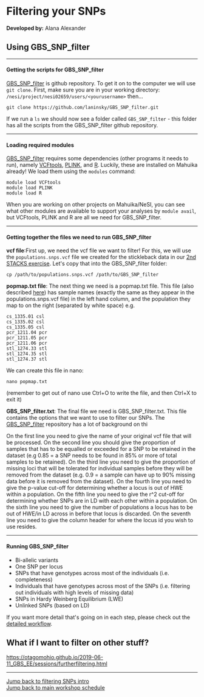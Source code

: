 # Filtering your SNPs
**Developed by:** Alana Alexander

## Using GBS_SNP_filter  

***

#### Getting the scripts for GBS_SNP_filter
[GBS_SNP_filter](https://github.com/laninsky/GBS_SNP_filter) is github repository. To get it on to the computer we will use `git clone`. First, make sure you are in your working directory: `/nesi/project/nesi02659/users/<yourusername>` then...
```
git clone https://github.com/laninsky/GBS_SNP_filter.git
```
If we run a `ls` we should now see a folder called `GBS_SNP_filter` - this folder has all the scripts from the GBS_SNP_filter github repository.  

***

#### Loading required modules
[GBS_SNP_filter](https://github.com/laninsky/GBS_SNP_filter) requires some dependencies (other programs it needs to run), namely [VCFtools](https://vcftools.github.io/index.html), [PLINK](https://www.cog-genomics.org/plink/2.0/), and [R](https://www.r-project.org/). Luckily, these are installed on Mahuika already! We load them using the `modules` command:
```
module load VCFtools
module load PLINK
module load R
```
When you are working on other projects on Mahuika/NeSI, you can see what other modules are available to support your analyses by `module avail`, but VCFtools, PLINK and R are all we need for GBS_SNP_filter.  

***

#### Getting together the files we need to run GBS_SNP_filter
**vcf file**:First up, we need the vcf file we want to filter! For this, we will use the `populations.snps.vcf` file we created for the stickleback data in our [2nd STACKS exercise](https://otagomohio.github.io/2019-06-11_GBS_EE/sessions/stacks_exerciseII_denovo.html). Let's copy that into the GBS_SNP_filter folder:
```
cp /path/to/populations.snps.vcf /path/to/GBS_SNP_filter
```

**popmap.txt file**: The next thing we need is a popmap.txt file. This file (also described [here](https://github.com/laninsky/GBS_SNP_filter#popmaptxt)) has sample names (exactly the same as they appear in the populations.snps.vcf file) in the left hand column, and the population they map to on the right (separated by white space) e.g.
```
cs_1335.01 csl
cs_1335.02 csl
cs_1335.05 csl
pcr_1211.04 pcr
pcr_1211.05 pcr
pcr_1211.06 pcr
stl_1274.33 stl
stl_1274.35 stl
stl_1274.37 stl
```
We can create this file in nano:
```
nano popmap.txt
```
(remember to get out of nano use Ctrl+O to write the file, and then Ctrl+X to exit it)

**GBS_SNP_filter.txt**: The final file we need is GBS_SNP_filter.txt. This file contains the options that we want to use to filter our SNPs. The [GBS_SNP_filter](https://github.com/laninsky/GBS_SNP_filter#gbs_snp_filtertxt) repository has a lot of background on thi



On the first line you need to give the name of your original vcf file that will be processed. On the second line you should give the proportion of samples that has to be equalled or exceeded for a SNP to be retained in the dataset (e.g 0.85 = a SNP needs to be found in 85% or more of total samples to be retained). On the third line you need to give the proportion of missing loci that will be tolerated for individual samples before they will be removed from the dataset (e.g. 0.9 = a sample can have up to 90% missing data before it is removed from the dataset). On the fourth line you need to give the p-value cut-off for determining whether a locus is out of HWE within a population. On the fifth line you need to give the r^2 cut-off for determining whether SNPs are in LD with each other within a population. On the sixth line you need to give the number of populations a locus has to be out of HWE/in LD across in before that locus is discarded. On the seventh line you need to give the column header for where the locus id you wish to use resides. 






***

#### Running GBS_SNP_filter



* Bi-allelic variants 
* One SNP per locus
* SNPs that have genotypes across most of the individuals (i.e. completeness)
* Individuals that have genotypes across most of the SNPs (i.e. filtering out individuals with high levels of missing data)
* SNPs in Hardy Weinberg Equilibrium (LWE)
* Unlinked SNPs (based on LD) 

If you want more detail that's going on in each step, please check out the [detailed workflow](https://github.com/laninsky/GBS_SNP_filter#detailed-workflow).

## What if I want to filter on other stuff?
https://otagomohio.github.io/2019-06-11_GBS_EE/sessions/furtherfiltering.html

---
[Jump back to filtering SNPs intro](https://otagomohio.github.io/2019-06-11_GBS_EE/sessions/filteringSNPs.html)  
[Jump back to main workshop schedule](https://otagomohio.github.io/2019-06-11_GBS_EE/)
